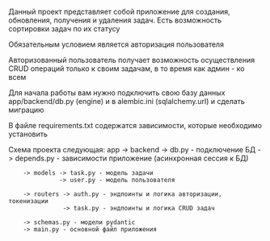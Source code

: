 Данный проект представляет собой приложение для создания, обновления, получения и удаления задач. Есть возможность сортировки задач  по их статусу

Обязательным условием является авторизация пользователя

Авторизованный пользователь получает возможность осуществления CRUD операций только к своим задачам, в то время как админ - ко всем

Для начала работы вам нужно подключить свою базу данных app/backend/db.py (engine) и в alembic.ini (sqlalchemy.url) и сделать миграцию

В файле requirements.txt содержатся зависимости, которые необходимо установить

Схема проекта следующая:
    app -> backend -> db.py - подключение БД
                   -> depends.py - зависимости приложение (асинхронная сессия к БД)

        -> models -> task.py - модель задачи
                  -> user.py - модель пользователя

        -> routers -> auth.py - эндпоинты и логика авторизации, токенизации
                   -> task.py - эндпоинты и логика CRUD задач
        
        -> schemas.py - модели pydantic
        -> main.py - основной файл приложения
